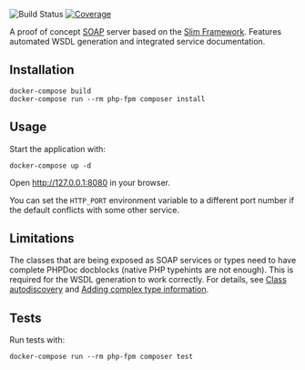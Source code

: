 ![Build Status][build-badge]
[![Coverage][coverage-badge]][coverage-url]

[build-badge]: https://github.com/pawel-slowik/slim-soap-server/workflows/tests/badge.svg
[coverage-badge]: https://codecov.io/gh/pawel-slowik/slim-soap-server/branch/master/graph/badge.svg
[coverage-url]: https://codecov.io/gh/pawel-slowik/slim-soap-server

A proof of concept [SOAP](https://en.wikipedia.org/wiki/SOAP) server based on
the [Slim Framework](http://www.slimframework.com/). Features automated WSDL
generation and integrated service documentation.

## Installation

	docker-compose build
	docker-compose run --rm php-fpm composer install

## Usage

Start the application with:

	docker-compose up -d

Open <http://127.0.0.1:8080> in your browser.

You can set the `HTTP_PORT` environment variable to a different port number if
the default conflicts with some other service.

## Limitations

The classes that are being exposed as SOAP services or types need to have
complete PHPDoc docblocks (native PHP typehints are not enough). This is
required for the WSDL generation to work correctly. For details, see
[Class autodiscovery](https://docs.laminas.dev/laminas-soap/auto-discovery/#class-autodiscovery)
and [Adding complex type information](https://docs.laminas.dev/laminas-soap/wsdl/#adding-complex-type-information).

## Tests

Run tests with:

	docker-compose run --rm php-fpm composer test
